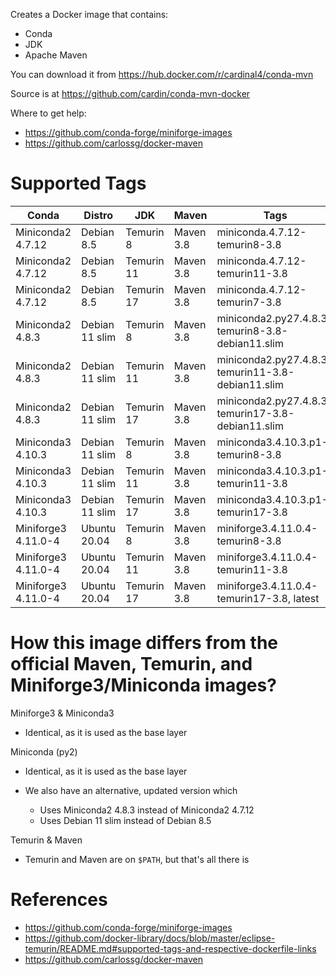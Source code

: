 Creates a Docker image that contains:

- Conda
- JDK
- Apache Maven

You can download it from https://hub.docker.com/r/cardinal4/conda-mvn

Source is at https://github.com/cardin/conda-mvn-docker

Where to get help:

- https://github.com/conda-forge/miniforge-images
- https://github.com/carlossg/docker-maven

# Supported Tags

| Conda               | Distro         | JDK        | Maven     | Tags                                              |
| ------------------- | -------------- | ---------- | --------- | ------------------------------------------------- |
| Miniconda2 4.7.12   | Debian 8.5     | Temurin 8  | Maven 3.8 | miniconda.4.7.12-temurin8-3.8                     |
| Miniconda2 4.7.12   | Debian 8.5     | Temurin 11 | Maven 3.8 | miniconda.4.7.12-temurin11-3.8                    |
| Miniconda2 4.7.12   | Debian 8.5     | Temurin 17 | Maven 3.8 | miniconda.4.7.12-temurin7-3.8                     |
| Miniconda2 4.8.3    | Debian 11 slim | Temurin 8  | Maven 3.8 | miniconda2.py27.4.8.3-temurin8-3.8-debian11.slim  |
| Miniconda2 4.8.3    | Debian 11 slim | Temurin 11 | Maven 3.8 | miniconda2.py27.4.8.3-temurin11-3.8-debian11.slim |
| Miniconda2 4.8.3    | Debian 11 slim | Temurin 17 | Maven 3.8 | miniconda2.py27.4.8.3-temurin17-3.8-debian11.slim |
| Miniconda3 4.10.3   | Debian 11 slim | Temurin 8  | Maven 3.8 | miniconda3.4.10.3.p1-temurin8-3.8                 |
| Miniconda3 4.10.3   | Debian 11 slim | Temurin 11 | Maven 3.8 | miniconda3.4.10.3.p1-temurin11-3.8                |
| Miniconda3 4.10.3   | Debian 11 slim | Temurin 17 | Maven 3.8 | miniconda3.4.10.3.p1-temurin17-3.8                |
| Miniforge3 4.11.0-4 | Ubuntu 20.04   | Temurin 8  | Maven 3.8 | miniforge3.4.11.0.4-temurin8-3.8                  |
| Miniforge3 4.11.0-4 | Ubuntu 20.04   | Temurin 11 | Maven 3.8 | miniforge3.4.11.0.4-temurin11-3.8                 |
| Miniforge3 4.11.0-4 | Ubuntu 20.04   | Temurin 17 | Maven 3.8 | miniforge3.4.11.0.4-temurin17-3.8, latest         |

# How this image differs from the official Maven, Temurin, and Miniforge3/Miniconda images?

Miniforge3 & Miniconda3

- Identical, as it is used as the base layer

Miniconda (py2)

- Identical, as it is used as the base layer
- We also have an alternative, updated version which

  - Uses Miniconda2 4.8.3 instead of Miniconda2 4.7.12
  - Uses Debian 11 slim instead of Debian 8.5

Temurin & Maven

- Temurin and Maven are on `$PATH`, but that's all there is

# References

- https://github.com/conda-forge/miniforge-images
- https://github.com/docker-library/docs/blob/master/eclipse-temurin/README.md#supported-tags-and-respective-dockerfile-links
- https://github.com/carlossg/docker-maven
